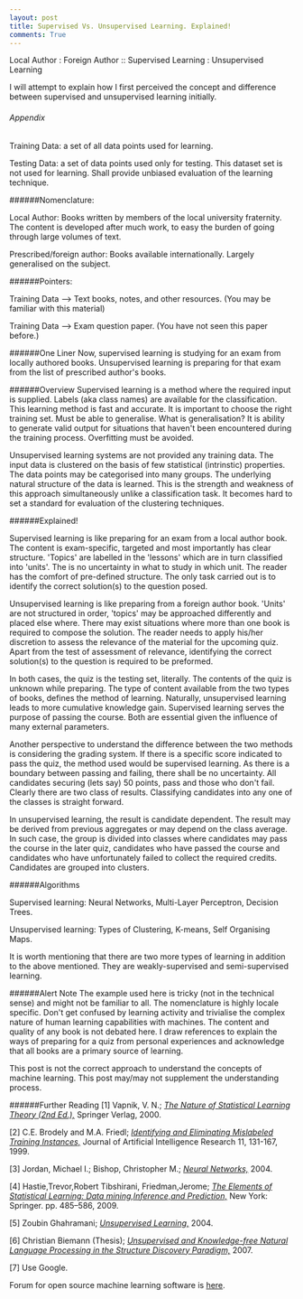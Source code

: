 ```yaml
---
layout: post
title: Supervised Vs. Unsupervised Learning. Explained!
comments: True
---
```


Local Author : Foreign Author :: Supervised Learning : Unsupervised Learning 

I will attempt to explain how I first perceived the concept and difference between supervised and unsupervised learning initially. 

<h6>Appendix</h6>

Training Data: a set of all data points used for learning.

Testing Data: a set of data points used only for testing. This dataset set is not used for learning. Shall provide unbiased evaluation of the learning technique.

######Nomenclature:

Local Author: Books written by members of the local university fraternity. The content is developed after much work, to easy the burden of going through large volumes of text.

Prescribed/foreign author: Books available internationally. Largely generalised on the subject.

######Pointers:

Training Data --> Text books, notes, and other resources. (You may be familiar with this material)

Training Data --> Exam question paper. (You have not seen this paper before.)

######One Liner
Now, supervised learning is studying for an exam from locally authored books. Unsupervised learning is preparing for that exam from the list of prescribed author's books.

######Overview
 Supervised learning is a method where the required input is supplied. Labels (aka class names) are available for the classification. This learning method is fast and accurate. It is important to choose the right training set. Must be able to generalise. What is generalisation? It is ability to generate valid output for situations that haven't been encountered during the training process. Overfitting must be avoided.

Unsupervised learning systems are not provided any training data. The input data is clustered on the basis of few statistical (intrinstic) properties. The data points may be categorised into many groups. The underlying natural structure of the data is learned. This is the strength and weakness of this approach simultaneously unlike a classification task. It becomes hard to set a standard for evaluation of the clustering techniques. 

######Explained!

Supervised learning is like preparing for an exam from a local author book. The content is exam-specific, targeted and most importantly has clear structure. 'Topics' are labelled in the 'lessons' which are in turn classified into 'units'. The is no uncertainty in what to study in which unit. The reader has the comfort of pre-defined structure. The only task carried out is to identify the correct solution(s) to the question posed. 

Unsupervised learning is like preparing from a foreign author book. 'Units' are not structured in order, 'topics' may be approached differently and placed else where. There may exist situations where more than one book is required to compose the solution. The reader needs to apply his/her discretion to assess the relevance of the material for the upcoming quiz. Apart from the test of assessment of relevance, identifying the correct solution(s) to the question is required to be preformed.

In both cases, the quiz is the testing set, literally. The contents of the quiz is unknown while preparing. The type of content available from the two types of books, defines the method of learning. Naturally, unsupervised learning leads to more cumulative knowledge gain. Supervised learning serves the purpose of passing the course. Both are essential given the influence of many external parameters. 

Another perspective to understand the difference between the two methods is considering the grading system. If there is a specific score indicated to pass the quiz, the method used would be supervised learning. As there is a boundary between passing and failing, there shall be no uncertainty. All candidates securing (lets say) 50 points, pass and those who don't fail. Clearly there are two class of results. Classifying candidates into any one of the classes is straight forward.

In unsupervised learning, the result is candidate dependent. The result may be derived from previous aggregates or may depend on the class average. In such case, the group is divided into classes where candidates may pass the course in the later quiz, candidates who have passed the course and candidates who have unfortunately failed to collect the required credits. Candidates are grouped into clusters.

######Algorithms

Supervised learning: Neural Networks, Multi-Layer Perceptron, Decision Trees.

Unsupervised learning: Types of Clustering, K-means, Self Organising Maps.

It is worth mentioning that there are two more types of learning in addition to the above mentioned. They are weakly-supervised and semi-supervised learning.

######Alert Note
The example used here is tricky (not in the technical sense) and might not be familiar to all. The nomenclature is highly locale specific. Don't get confused by learning activity and trivialise the complex nature of human learning capabilities with machines. The content and quality of any book is not debated here. I draw references to explain the ways of preparing for a quiz from personal experiences and acknowledge that all books are a primary source of learning. 

This post is not the correct approach to understand the concepts of machine learning. This post may/may not supplement the understanding process. 

######Further Reading
[1] Vapnik, V. N.; [_The Nature of Statistical Learning Theory (2nd Ed.),_](http://www.springer.com/statistics/physical+%26+information+science/book/978-0-387-98780-4) Springer Verlag, 2000.

[2] C.E. Brodely and M.A. Friedl; [_Identifying and Eliminating Mislabeled Training Instances,_](http://jair.org/media/606/live-606-1803-jair.pdf) Journal of Artificial Intelligence Research 11, 131-167, 1999. 

[3] Jordan, Michael I.; Bishop, Christopher M.; [_Neural Networks,_](http://dspace.mit.edu/handle/1721.1/7186) 2004. 

[4] Hastie,Trevor,Robert Tibshirani, Friedman,Jerome; [_The Elements of Statistical Learning: Data mining,Inference,and Prediction,_](http://statweb.stanford.edu/~tibs/ElemStatLearn/) New York: Springer. pp. 485–586, 2009.

[5] Zoubin Ghahramani; [_Unsupervised Learning,_](http://mlg.eng.cam.ac.uk/zoubin/papers/ul.pdf) 2004.

[6] Christian Biemann (Thesis); [_Unsupervised and Knowledge-free Natural Language Processing in the Structure Discovery Paradigm,_](http://wortschatz.uni-leipzig.de/~cbiemann/pub/2007/Biemann07diss_Structure-Discovery-final.pdf) 2007.

[7] Use Google.

Forum for open source machine learning software is [here](http://www.mloss.org/software/).
